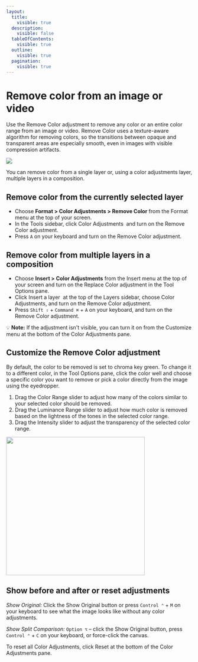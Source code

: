 ```yaml
---
layout:
  title:
    visible: true
  description:
    visible: false
  tableOfContents:
    visible: true
  outline:
    visible: true
  pagination:
    visible: true
---
```


# Remove color from an image or video

Use the Remove Color adjustment to remove any color or an entire color range from an image or video. Remove Color uses a texture-aware algorithm for removing colors, so the transitions between opaque and transparent areas are especially smooth, even in images with visible compression artifacts.

![](https://help.pixelmator.com/pixelmator-pro/3.5/assets/English/1677227475000.jpeg)

You can remove color from a single layer or, using a color adjustments layer, multiple layers in a composition.

## Remove color from the currently selected layer

* Choose **Format > Color Adjustments > Remove Color** from the Format menu at the top of your screen.
* In the Tools sidebar, click Color Adjustments <img src="https://help.pixelmator.com/pixelmator-pro/3.5/assets/English/1581000192000.png" alt="" data-size="line"> and turn on the Remove Color adjustment.
* Press `A` on your keyboard and turn on the Remove Color adjustment.

## Remove color from multiple layers in a composition

* Choose **Insert > Color Adjustments** from the Insert menu at the top of your screen and turn on the Replace Color adjustment in the Tool Options pane.
* Click Insert a layer <img src="https://help.pixelmator.com/pixelmator-pro/3.5/assets/English/1648724547000.png" alt="" data-size="line"> at the top of the Layers sidebar, choose Color Adjustments, and turn on the Remove Color adjustment.
* Press `Shift ⇧` + `Command ⌘` + `A` on your keyboard, and turn on the Remove Color adjustment.

:bulb: **Note:** If the adjustment isn't visible, you can turn it on from the Customize menu at the bottom of the Color Adjustments pane.

## Customize the Remove Color adjustment

By default, the color to be removed is set to chroma key green. To change it to a different color, in the Tool Options pane, click the color well and choose a specific color you want to remove or pick a color directly from the image using the eyedropper.

1. &#x20;Drag the Color Range slider to adjust how many of the colors similar to your selected color should be removed.
2. Drag the Luminance Range slider to adjust how much color is removed based on the lightness of the tones in the selected color range.
3. Drag the Intensity slider to adjust the transparency of the selected color range.

<div align="left">

<img src="https://help.pixelmator.com/pixelmator-pro/3.5/assets/English/1677231596000.png" alt="" width="375">

</div>

## Show before and after or reset adjustments

_Show Original:_ Click the Show Original button or press `Control ⌃` + `M` on your keyboard to see what the image looks like without any color adjustments.

_Show Split Comparison:_ `Option ⌥` – click the Show Original button, press `Control ⌃` + `C` on your keyboard, or force-click the canvas.

To reset all Color Adjustments, click Reset at the bottom of the Color Adjustments pane.
